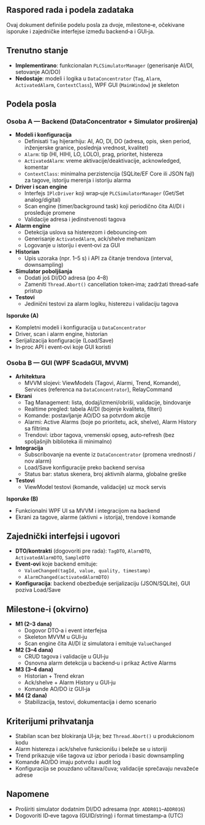 ## Raspored rada i podela zadataka

Ovaj dokument definiše podelu posla za dvoje, milestone‑e, očekivane isporuke i zajedničke interfejse između backend‑a i GUI‑ja.

## Trenutno stanje
- **Implementirano**: funkcionalan `PLCSimulatorManager` (generisanje AI/DI, setovanje AO/DO)
- **Nedostaje**: modeli i logika u `DataConcentrator` (`Tag`, `Alarm`, `ActivatedAlarm`, `ContextClass`), WPF GUI (`MainWindow`) je skeleton

## Podela posla

### Osoba A — Backend (DataConcentrator + Simulator proširenja)
- **Modeli i konfiguracija**
  - Definisati `Tag` hijerarhiju: AI, AO, DI, DO (adresa, opis, sken period, inženjerske granice, poslednja vrednost, kvalitet)
  - `Alarm`: tip (HI, HIHI, LO, LOLO), prag, prioritet, histereza
  - `ActivatedAlarm`: vreme aktivacije/deaktivacije, acknowledged, komentar
  - `ContextClass`: minimalna perzistencija (SQLite/EF Core ili JSON fajl) za tagove, istoriju merenja i istoriju alarma
- **Driver i scan engine**
  - Interfejs `IPlcDriver` koji wrap‑uje `PLCSimulatorManager` (Get/Set analog/digital)
  - Scan engine (timer/background task) koji periodično čita AI/DI i prosleđuje promene
  - Validacije adresa i jedinstvenosti tagova
- **Alarm engine**
  - Detekcija uslova sa histerezom i debouncing‑om
  - Generisanje `ActivatedAlarm`, ack/shelve mehanizam
  - Logovanje u istoriju i event‑ovi za GUI
- **Historian**
  - Upis uzoraka (npr. 1–5 s) i API za čitanje trendova (interval, downsampling)
- **Simulator poboljšanja**
  - Dodati još DI/DO adresa (po 4–8)
  - Zameniti `Thread.Abort()` cancellation token‑ima; zadržati thread‑safe pristup
- **Testovi**
  - Jedinični testovi za alarm logiku, histerezu i validaciju tagova

**Isporuke (A)**
- Kompletni modeli i konfiguracija u `DataConcentrator`
- Driver, scan i alarm engine, historian
- Serijalizacija konfiguracije (Load/Save)
- In‑proc API i event‑ovi koje GUI koristi

### Osoba B — GUI (WPF ScadaGUI, MVVM)
- **Arhitektura**
  - MVVM slojevi: ViewModels (Tagovi, Alarmi, Trend, Komande), Services (referenca na `DataConcentrator`), RelayCommand
- **Ekrani**
  - Tag Management: lista, dodaj/izmeni/obriši, validacije, bindovanje
  - Realtime pregled: tabela AI/DI (bojenje kvaliteta, filteri)
  - Komande: postavljanje AO/DO sa potvrdom akcije
  - Alarmi: Active Alarms (boje po prioritetu, ack, shelve), Alarm History sa filtrima
  - Trendovi: izbor tagova, vremenski opseg, auto‑refresh (bez spoljašnjih biblioteka ili minimalno)
- **Integracija**
  - Subscribovanje na evente iz `DataConcentrator` (promena vrednosti / nov alarm)
  - Load/Save konfiguracije preko backend servisa
  - Status bar: status skenera, broj aktivnih alarma, globalne greške
- **Testovi**
  - ViewModel testovi (komande, validacije) uz mock servis

**Isporuke (B)**
- Funkcionalni WPF UI sa MVVM i integracijom na backend
- Ekrani za tagove, alarme (aktivni + istorija), trendove i komande

## Zajednički interfejsi i ugovori
- **DTO/kontrakti** (dogovoriti pre rada): `TagDTO`, `AlarmDTO`, `ActivatedAlarmDTO`, `SampleDTO`
- **Event‑ovi** koje backend emituje:
  - `ValueChanged(tagId, value, quality, timestamp)`
  - `AlarmChanged(activatedAlarmDTO)`
- **Konfiguracija**: backend obezbeđuje serijalizaciju (JSON/SQLite), GUI poziva Load/Save

## Milestone‑i (okvirno)
- **M1 (2–3 dana)**
  - Dogovor DTO‑a i event interfejsa
  - Skeleton MVVM u GUI‑ju
  - Scan engine čita AI/DI iz simulatora i emituje `ValueChanged`
- **M2 (3–4 dana)**
  - CRUD tagova i validacije u GUI‑ju
  - Osnovna alarm detekcija u backend‑u i prikaz Active Alarms
- **M3 (3–4 dana)**
  - Historian + Trend ekran
  - Ack/shelve + Alarm History u GUI‑ju
  - Komande AO/DO iz GUI‑ja
- **M4 (2 dana)**
  - Stabilizacija, testovi, dokumentacija i demo scenario

## Kriterijumi prihvatanja
- Stabilan scan bez blokiranja UI‑ja; bez `Thread.Abort()` u produkcionom kodu
- Alarm histereza i ack/shelve funkcionišu i beleže se u istoriji
- Trend prikazuje više tagova uz izbor perioda i basic downsampling
- Komande AO/DO imaju potvrdu i audit log
- Konfiguracija se pouzdano učitava/čuva; validacije sprečavaju nevažeće adrese

## Napomene
- Proširiti simulator dodatnim DI/DO adresama (npr. `ADDR011`–`ADDR016`)
- Dogovoriti ID‑eve tagova (GUID/string) i format timestamp‑a (UTC)

